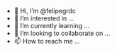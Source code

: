 - 👋 Hi, I’m @felipegrdc
- 👀 I’m interested in ...
- 🌱 I’m currently learning ...
- 💞️ I’m looking to collaborate on ...
- 📫 How to reach me ...

<!---
felipegrdc/felipegrdc is a ✨ special ✨ repository because its `README.md` (this file) appears on your GitHub profile.
You can click the Preview link to take a look at your changes.
--->
